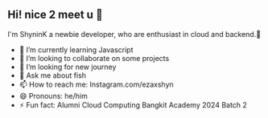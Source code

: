 ## Hi! nice 2 meet u 👋

I'm ShyninK a newbie developer, who are enthusiast in cloud and backend.🔭<br>

- 🌱 I’m currently learning Javascript
- 👯 I’m looking to collaborate on some projects
- 🤔 I’m looking for new journey
- 💬 Ask me about fish
- 📫 How to reach me: Instagram.com/ezaxshyn
- 😄 Pronouns: he/him
- ⚡ Fun fact: Alumni Cloud Computing Bangkit Academy 2024 Batch 2
